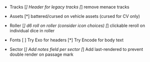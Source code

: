 - Tracks
  [*] Header for legacy tracks
  [*] remove menace tracks

- Assets
  [*] battered/cursed on vehicle assets (cursed for CV only)

- Roller
  [*] d6 roll on roller (consider icon choices)
  [*] clickable reroll on individual dice in roller

- Fonts
  [ ] Try Exo for headers
  [*] Try Encode for body text

- Sector
  [*] Add notes field per sector
  [*] Add last-rendered to prevent double render on passage mark
